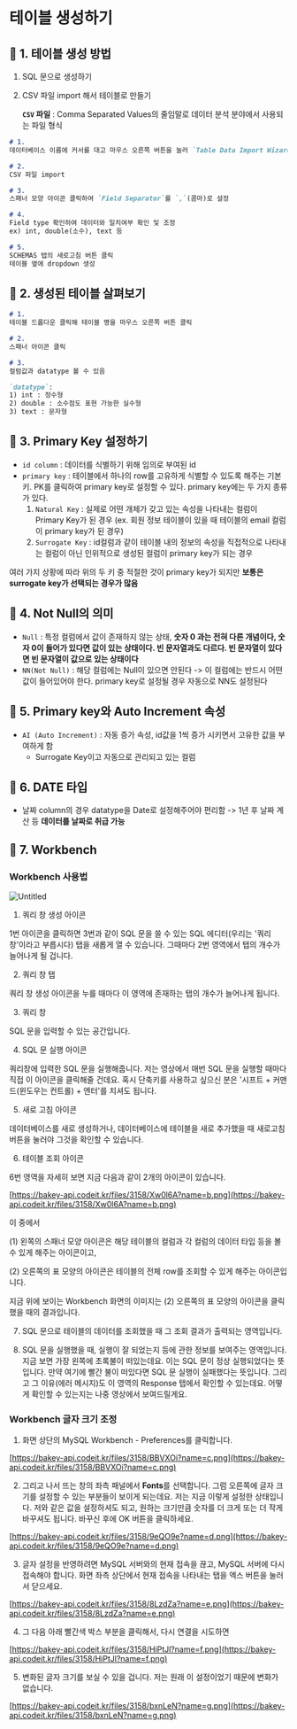 # 테이블 생성하기

## 📌 1. 테이블 생성 방법

1. SQL 문으로 생성하기
2. CSV 파일 import 해서 테이블로 만들기
    
    **`CSV` 파일** : Comma Separated Values의 줄임말로 데이터 분석 분야에서 사용되는 파일 형식
    

```markdown
# 1.
데이터베이스 이름에 커서를 대고 마우스 오른쪽 버튼을 눌러 `Table Data Import Wizard` 클릭

# 2.
CSV 파일 import

# 3.
스패너 모양 아이콘 클릭하여 `Field Separator`를 `,`(콤마)로 설정 

# 4. 
Field type 확인하여 데이터와 일치여부 확인 및 조정 
ex) int, double(소수), text 등

# 5.
SCHEMAS 탭의 새로고침 버튼 클릭
테이블 옆에 dropdown 생성
```

## 📌 2. 생성된 테이블 살펴보기

```markdown
# 1.
테이블 드롭다운 클릭해 테이블 명을 마우스 오른쪽 버튼 클릭

# 2.
스패너 아이콘 클릭

# 3. 
컬럼값과 datatype 볼 수 있음

`datatype`: 
1) int : 정수형
2) double : 소수점도 표현 가능한 실수형
3) text : 문자형
```

## 📌 3. Primary Key 설정하기

- `id column` : 데이터를 식별하기 위해 임의로 부여된 id
- `primary key` : 테이블에서 하나의 row를 고유하게 식별할 수 있도록 해주는 기본 키. PK를 클릭하여 primary key로 설정할 수 있다. primary key에는 두 가지 종류가 있다.
    1. `Natural Key` : 실제로 어떤 개체가 갖고 있는 속성을 나타내는 컬럼이 Primary Key가 된 경우 (ex. 회원 정보 테이블이 있을 때 테이블의 email 컬럼이 primary key가 된 경우)
    2. `Surrogate Key` : id컬럼과 같이 테이블 내의 정보의 속성을 직접적으로 나타내는 컬럼이 아닌 인위적으로 생성된 컬럼이 primary key가 되는 경우

여러 가지 상황에 따라 위의 두 키 중 적절한 것이 primary key가 되지만 **보통은 surrogate key가 선택되는 경우가 많음**

## 📌 4. Not Null의 의미

- `Null` : 특정 컬럼에서 값이 존재하지 않는 상태, **숫자 0 과는 전혀 다른 개념이다, 숫자 0이 들어가 있다면 값이 있는 상태이다. 빈 문자열과도 다르다. 빈 문자열이 있다면 빈 문자열이 값으로 있는 상태이다**
- `NN(Not Null)` : 해당 컬럼에는 Null이 있으면 안된다 -> 이 컬럼에는 반드시 어떤 값이 들어있어야 한다. primary key로 설정될 경우 자동으로 NN도 설정된다

## 📌 5. Primary key와 Auto Increment 속성

- `AI (Auto Increment)` : 자동 증가 속성, id값을 1씩 증가 시키면서 고유한 값을 부여하게 함
    - Surrogate Key이고 자동으로 관리되고 있는 컬럼
    

## 📌 6. DATE 타입

- 날짜 column의 경우 datatype을 Date로 설정해주어야 편리함 -> 1년 후 날짜 계산 등 **데이터를 날짜로 취급 가능**

## 📌 7. Workbench

### Workbench 사용법

![Untitled](%E1%84%90%E1%85%A6%E1%84%8B%E1%85%B5%E1%84%87%E1%85%B3%E1%86%AF%20%E1%84%89%E1%85%A2%E1%86%BC%E1%84%89%E1%85%A5%E1%86%BC%E1%84%92%E1%85%A1%E1%84%80%E1%85%B5%20af1a24e8777b4c2c8438ee06aba8d19c/Untitled.png)

1) 쿼리 창 생성 아이콘

1번 아이콘을 클릭하면 3번과 같이 SQL 문을 쓸 수 있는 SQL 에디터(우리는 '쿼리 창'이라고 부릅시다) 탭을 새롭게 열 수 있습니다. 그때마다 2번 영역에서 탭의 개수가 늘어나게 될 겁니다.

2) 쿼리 창 탭

쿼리 창 생성 아이콘을 누를 때마다 이 영역에 존재하는 탭의 개수가 늘어나게 됩니다.

3) 쿼리 창

SQL 문을 입력할 수 있는 공간입니다.

4) SQL 문 실행 아이콘

쿼리창에 입력한 SQL 문을 실행해줍니다. 저는 영상에서 매번 SQL 문을 실행할 때마다 직접 이 아이콘을 클릭해줄 건데요. 혹시 단축키를 사용하고 싶으신 분은 '시프트 + 커맨드(윈도우는 컨트롤) + 엔터'를 치셔도 됩니다.

5) 새로 고침 아이콘

데이터베이스를 새로 생성하거나, 데이터베이스에 테이블을 새로 추가했을 때 새로고침 버튼을 눌러야 그것을 확인할 수 있습니다.

6) 테이블 조회 아이콘

6번 영역을 자세히 보면 지금 다음과 같이 2개의 아이콘이 있습니다.

[https://bakey-api.codeit.kr/files/3158/Xw0l6A?name=b.png](https://bakey-api.codeit.kr/files/3158/Xw0l6A?name=b.png)

이 중에서

(1) 왼쪽의 스패너 모양 아이콘은 해당 테이블의 컬럼과 각 컬럼의 데이터 타입 등을 볼 수 있게 해주는 아이콘이고,

(2) 오른쪽의 표 모양의 아이콘은 테이블의 전체 row를 조회할 수 있게 해주는 아이콘입니다.

지금 위에 보이는 Workbench 화면의 이미지는 (2) 오른쪽의 표 모양의 아이콘을 클릭했을 때의 결과입니다.

7) SQL 문으로 테이블의 데이터를 조회했을 때 그 조회 결과가 출력되는 영역입니다.

8) SQL 문을 실행했을 때, 실행이 잘 되었는지 등에 관한 정보를 보여주는 영역입니다. 지금 보면 가장 왼쪽에 초록불이 떠있는데요. 이는 SQL 문이 정상 실행되었다는 뜻입니다. 만약 여기에 빨간 불이 떠있다면 SQL 문 실행이 실패했다는 뜻입니다. 그리고 그 이유(에러 메시지)도 이 영역의 Response 탭에서 확인할 수 있는데요. 어떻게 확인할 수 있는지는 나중 영상에서 보여드릴게요.

### Workbench 글자 크기 조정

1) 화면 상단의 MySQL Workbench - Preferences를 클릭합니다.

[https://bakey-api.codeit.kr/files/3158/BBVXOi?name=c.png](https://bakey-api.codeit.kr/files/3158/BBVXOi?name=c.png)

2) 그리고 나서 뜨는 창의 좌측 패널에서 **Fonts**를 선택합니다. 그럼 오른쪽에 글자 크기를 설정할 수 있는 부분들이 보이게 되는데요. 저는 지금 이렇게 설정한 상태입니다. 저와 같은 값을 설정하셔도 되고, 원하는 크기만큼 숫자를 더 크게 또는 더 작게 바꾸셔도 됩니다. 바꾸신 후에 OK 버튼을 클릭하세요.

[https://bakey-api.codeit.kr/files/3158/9eQO9e?name=d.png](https://bakey-api.codeit.kr/files/3158/9eQO9e?name=d.png)

3) 글자 설정을 반영하려면 MySQL 서버와의 현재 접속을 끊고, MySQL 서버에 다시 접속해야 합니다. 화면 좌측 상단에서 현재 접속을 나타내는 탭을 엑스 버튼을 눌러서 닫으세요.

[https://bakey-api.codeit.kr/files/3158/8LzdZa?name=e.png](https://bakey-api.codeit.kr/files/3158/8LzdZa?name=e.png)

4) 그 다음 아래 빨간색 박스 부분을 클릭해서, 다시 연결을 시도하면

[https://bakey-api.codeit.kr/files/3158/HiPtJl?name=f.png](https://bakey-api.codeit.kr/files/3158/HiPtJl?name=f.png)

5) 변화된 글자 크기를 보실 수 있을 겁니다. 저는 원래 이 설정이었기 때문에 변화가 없습니다.

[https://bakey-api.codeit.kr/files/3158/bxnLeN?name=g.png](https://bakey-api.codeit.kr/files/3158/bxnLeN?name=g.png)